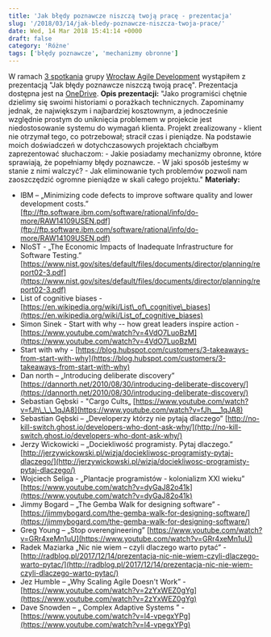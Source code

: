 ```yaml
---
title: 'Jak błędy poznawcze niszczą twoją pracę - prezentacja'
slug: '/2018/03/14/jak-bledy-poznawcze-niszcza-twoja-prace/'
date: Wed, 14 Mar 2018 15:41:14 +0000
draft: false
category: 'Różne'
tags: ['błędy poznawcze', 'mechanizmy obronne']
---
```


W ramach [3 spotkania](https://www.meetup.com/en-AU/Wroclaw-Agile-Development-Meetup/events/248534112/) grupy [Wrocław Agile Development](https://www.meetup.com/en-AU/Wroclaw-Agile-Development-Meetup/) wystąpiłem z prezentacją "Jak błędy poznawcze niszczą twoją pracę". Prezentacja dostępna jest na [OneDrive](https://1drv.ms/p/s!AjEySs0anBSPgtQXIKetXAlnaIcQPQ). **Opis prezentacji:** "Jako programiści chętnie dzielimy się swoimi historiami o porażkach technicznych. Zapominamy jednak, że największym i najbardziej kosztownym, a jednocześnie względnie prostym do uniknięcia problemem w projekcie jest niedostosowanie systemu do wymagań klienta. Projekt zrealizowany - klient nie otrzymał tego, co potrzebował; stracił czas i pieniądze. Na podstawie moich doświadczeń w dotychczasowych projektach chciałbym zaprezentować słuchaczom: - Jakie posiadamy mechanizmy obronne, które sprawiają, że popełniamy błędy poznawcze. - W jaki sposób jesteśmy w stanie z nimi walczyć? - Jak eliminowanie tych problemów pozwoli nam zaoszczędzić ogromne pieniądze w skali całego projektu." **Materiały:**

*   IBM – „Minimizing code defects to improve software quality and lower development costs.” [ftp://ftp.software.ibm.com/software/rational/info/do-more/RAW14109USEN.pdf](ftp://ftp.software.ibm.com/software/rational/info/do-more/RAW14109USEN.pdf)
*   NIoST - „The Economic Impacts of Inadequate Infrastructure for Software Testing.” [https://www.nist.gov/sites/default/files/documents/director/planning/report02-3.pdf](https://www.nist.gov/sites/default/files/documents/director/planning/report02-3.pdf)
*   List of cognitive biases - [https://en.wikipedia.org/wiki/List\_of\_cognitive\_biases](https://en.wikipedia.org/wiki/List_of_cognitive_biases)
*   Simon Sinek - Start with why -- how great leaders inspire action - [https://www.youtube.com/watch?v=4VdO7LuoBzM](https://www.youtube.com/watch?v=4VdO7LuoBzM)
*   Start with why - [https://blog.hubspot.com/customers/3-takeaways-from-start-with-why](https://blog.hubspot.com/customers/3-takeaways-from-start-with-why)
*   Dan north – „Introducing deliberate discovery” [https://dannorth.net/2010/08/30/introducing-deliberate-discovery/](https://dannorth.net/2010/08/30/introducing-deliberate-discovery/)
*   Sebastian Gębski - "Cargo Cults„ [https://www.youtube.com/watch?v=fJh\_\_\_1qJA8](https://www.youtube.com/watch?v=fJh___1qJA8)
*   Sebastian Gębski – „Developerzy którzy nie pytają dlaczego” [http://no-kill-switch.ghost.io/developers-who-dont-ask-why/](http://no-kill-switch.ghost.io/developers-who-dont-ask-why/)
*   Jerzy Wickowicki – „Dociekliwość programisty. Pytaj dlaczego.” [http://jerzywickowski.pl/wizja/dociekliwosc-programisty-pytaj-dlaczego/](http://jerzywickowski.pl/wizja/dociekliwosc-programisty-pytaj-dlaczego/)
*   Wojciech Seliga - „Plantacje programistów - kolonializm XXI wieku” [https://www.youtube.com/watch?v=dyGaJ82o41k](https://www.youtube.com/watch?v=dyGaJ82o41k)
*   Jimmy Bogard – „The Gemba Walk for designing software” -  [https://jimmybogard.com/the-gemba-walk-for-designing-software/](https://jimmybogard.com/the-gemba-walk-for-designing-software/)
*   Greg Young – „Stop overengineering” [https://www.youtube.com/watch?v=GRr4xeMn1uU](https://www.youtube.com/watch?v=GRr4xeMn1uU)
*   Radek Maziarka „Nic nie wiem – czyli dlaczego warto pytać” - [http://radblog.pl/2017/12/14/prezentacja-nic-nie-wiem-czyli-dlaczego-warto-pytac/](http://radblog.pl/2017/12/14/prezentacja-nic-nie-wiem-czyli-dlaczego-warto-pytac/)
*   Jez Humble – „Why Scaling Agile Doesn't Work” - [https://www.youtube.com/watch?v=2zYxWEZ0gYg](https://www.youtube.com/watch?v=2zYxWEZ0gYg)
*   Dave Snowden – „ Complex Adaptive Systems ” \- [https://www.youtube.com/watch?v=l4-vpegxYPg](https://www.youtube.com/watch?v=l4-vpegxYPg)